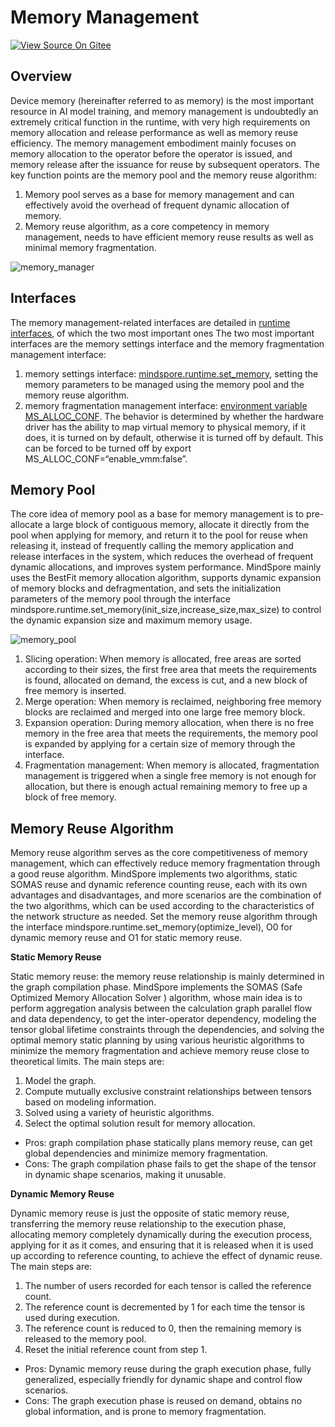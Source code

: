 # Memory Management

[![View Source On Gitee](https://mindspore-website.obs.cn-north-4.myhuaweicloud.com/website-images/br_base/resource/_static/logo_source_en.svg)](https://gitee.com/mindspore/docs/blob/br_base/docs/mindspore/source_en/features/runtime/memory_manager.md)

## Overview

Device memory (hereinafter referred to as memory) is the most important resource in AI model training, and memory management is undoubtedly an extremely critical function in the runtime, with very high requirements on memory allocation and release performance as well as memory reuse efficiency. The memory management embodiment mainly focuses on memory allocation to the operator before the operator is issued, and memory release after the issuance for reuse by subsequent operators. The key function points are the memory pool and the memory reuse algorithm:

1. Memory pool serves as a base for memory management and can effectively avoid the overhead of frequent dynamic allocation of memory.
2. Memory reuse algorithm, as a core competency in memory management, needs to have efficient memory reuse results as well as minimal memory fragmentation.

![memory_manager](https://mindspore-website.obs.cn-north-4.myhuaweicloud.com/website-images/br_base/docs/mindspore/source_en/design/images/multi_level_compilation/jit_level_memory_manage.png)

## Interfaces

The memory management-related interfaces are detailed in [runtime interfaces](https://www.mindspore.cn/docs/en/br_base/api_python/mindspore.runtime.html#memory), of which the two most important ones The two most important interfaces are the memory settings interface and the memory fragmentation management interface:

1. memory settings interface: [mindspore.runtime.set_memory](https://www.mindspore.cn/docs/en/br_base/api_python/runtime/mindspore.runtime.set_memory.html#mindspore.runtime.set_memory), setting the memory parameters to be managed using the memory pool and the memory reuse algorithm.
2. memory fragmentation management interface: [environment variable MS_ALLOC_CONF](https://www.mindspore.cn/docs/en/br_base/api_python/env_var_list.html#graph-compilation-and-execution). The behavior is determined by whether the hardware driver has the ability to map virtual memory to physical memory, if it does, it is turned on by default, otherwise it is turned off by default. This can be forced to be turned off by export MS_ALLOC_CONF=“enable_vmm:false”.

## Memory Pool

The core idea of memory pool as a base for memory management is to pre-allocate a large block of contiguous memory, allocate it directly from the pool when applying for memory, and return it to the pool for reuse when releasing it, instead of frequently calling the memory application and release interfaces in the system, which reduces the overhead of frequent dynamic allocations, and improves system performance. MindSpore mainly uses the BestFit memory allocation algorithm, supports dynamic expansion of memory blocks and defragmentation, and sets the initialization parameters of the memory pool through the interface mindspore.runtime.set_memory(init_size,increase_size,max_size) to control the dynamic expansion size and maximum memory usage.

![memory_pool](https://mindspore-website.obs.cn-north-4.myhuaweicloud.com/website-images/br_base/docs/mindspore/source_en/design/images/multi_level_compilation/jit_level_memory_pool.png)

1. Slicing operation: When memory is allocated, free areas are sorted according to their sizes, the first free area that meets the requirements is found, allocated on demand, the excess is cut, and a new block of free memory is inserted.
2. Merge operation: When memory is reclaimed, neighboring free memory blocks are reclaimed and merged into one large free memory block.
3. Expansion operation: During memory allocation, when there is no free memory in the free area that meets the requirements, the memory pool is expanded by applying for a certain size of memory through the interface.
4. Fragmentation management: When memory is allocated, fragmentation management is triggered when a single free memory is not enough for allocation, but there is enough actual remaining memory to free up a block of free memory.

## Memory Reuse Algorithm

Memory reuse algorithm serves as the core competitiveness of memory management, which can effectively reduce memory fragmentation through a good reuse algorithm. MindSpore implements two algorithms, static SOMAS reuse and dynamic reference counting reuse, each with its own advantages and disadvantages, and more scenarios are the combination of the two algorithms, which can be used according to the characteristics of the network structure as needed. Set the memory reuse algorithm through the interface mindspore.runtime.set_memory(optimize_level), O0 for dynamic memory reuse and O1 for static memory reuse.

**Static Memory Reuse**

Static memory reuse: the memory reuse relationship is mainly determined in the graph compilation phase. MindSpore implements the SOMAS (Safe Optimized Memory Allocation Solver ) algorithm, whose main idea is to perform aggregation analysis between the calculation graph parallel flow and data dependency, to get the inter-operator dependency, modeling the tensor global lifetime constraints through the dependencies, and solving the optimal memory static planning by using various heuristic algorithms to minimize the memory fragmentation and achieve memory reuse close to theoretical limits. The main steps are:

1. Model the graph.
2. Compute mutually exclusive constraint relationships between tensors based on modeling information.
3. Solved using a variety of heuristic algorithms.
4. Select the optimal solution result for memory allocation.

- Pros: graph compilation phase statically plans memory reuse, can get global dependencies and minimize memory fragmentation.
- Cons: The graph compilation phase fails to get the shape of the tensor in dynamic shape scenarios, making it unusable.

**Dynamic Memory Reuse**

Dynamic memory reuse is just the opposite of static memory reuse, transferring the memory reuse relationship to the execution phase, allocating memory completely dynamically during the execution process, applying for it as it comes, and ensuring that it is released when it is used up according to reference counting, to achieve the effect of dynamic reuse. The main steps are:

1. The number of users recorded for each tensor is called the reference count.
2. The reference count is decremented by 1 for each time the tensor is used during execution.
3. The reference count is reduced to 0, then the remaining memory is released to the memory pool.
4. Reset the initial reference count from step 1.

- Pros: Dynamic memory reuse during the graph execution phase, fully generalized, especially friendly for dynamic shape and control flow scenarios.
- Cons: The graph execution phase is reused on demand, obtains no global information, and is prone to memory fragmentation.